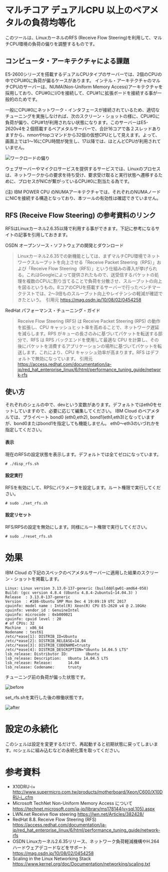 # マルチコア デュアルCPU 以上のベアメタルの負荷均等化

このツールは、LinuxカーネルのRFS (Receive Flow Steering)を利用して、マルチCPU環境の負荷の偏りを調整するものです。


## コンピュータ・アーキテクチャによる課題

E5-2600シリーズを搭載するデュアルCPUタイプのサーバーでは、2個のCPUの中でCPU#0に負荷が偏るケースがあります。
インテル・アーキテクチャのマルチCPUのサーバーは、NUMA(Non-Uniform Memory Access)アーキテクチャを採用しており、CPU#0にI/Oを接続して、CPU#1に拡張ボードを接続する事が一般的のためです。

一般にCPU#0にネットワーク・インタフェースが接続されているため、適切なチューニングを実施しなければ、次のスクリーン・ショットの様に、CPU#0に負荷が偏り、CPU#1が利用されない状態になります。このサーバーはE5-2620v4を２個搭載するベアメタルサーバーで、合計16コアで各２スレッドありますから、nmonやtopコマンドから32個の仮想CPUとして見えます。よって、画面上では1〜16にCPU時間が発生し、17以降では、ほとんどCPUが利用されていません。


![ワークロードの偏り](picture/issue.png)

ウェブサーバーやマイクロサービスを提供するサービスでは、Linuxのプロセスは、ネットワークからの要求を待ち受け、要求受け取ると実行状態へ遷移するために、プロセスがNICが繋がっているCPU#0に割当たる為です。

(注) IBM POWER CPU のNUMAアーキテクチャでは、それぞれのNUMAノードにNICを接続する構造となっており、本ツールの有効性は確認できていません。


## RFS (Receive Flow Steering) の参考資料のリンク

RFSはLinuxカーネル2.6.35以降で利用する事ができます。下記に参考になるサイトの記事を引用しておきます。

OSDN オープンソース・ソフトウェアの開発とダウンロード

> Linuxカーネル2.6.35での新機能としては、まずマルチCPU環境でネットワークスループットを向上させる「Receive Packet Steering（RPS）」および「Receive Flow Steering（RFS）」という仕組みの導入が挙げられる。これはGoogleによって提供されたもので、送受信するパケットの処理を複数のCPUに割り当てることで負荷を分散させ、スループットの向上を図るというもの。8コアのCPUを搭載するサーバーで行ったベンチマークテストでは、2〜3倍ものスループット向上やレイテンシの軽減が確認できたという。　引用元 https://mag.osdn.jp/10/08/02/0454258

RedHat パフォーマンス・チューニング・ガイド

> Receive Flow Steering (RFS) は Receive Packet Steering (RPS) の動作を拡張し、CPU キャッシュヒット率を高めることで、ネットワーク遅延を減らします。RPS がキューの長さのみに基づいてパケットを転送する部分で、RFS は RPS バックエンドを使用して最適な CPU を計算し、その後にパケットを消費するアプリケーションの場所に基づいてパケットを転送します。これにより、CPU キャッシュ効率が高まります。RFS はデフォルトで無効になっています。 引用元 https://access.redhat.com/documentation/ja-jp/red_hat_enterprise_linux/6/html/performance_tuning_guide/network-rfs


## 使い方

それぞれのシェルの中で、devという変数があります。デフォルトではeth0をセットしていますので、必要に応じて編集してください。 IBM Cloud のベアメタルでは、プライベート bond0 (eth0,eth2), bond1(eth1,eth3)となっていますが、bond0またはbond1を指定しても機能しません。 eth0〜eth3のいづれかを指定してください。


#### 表示

現在のRFSの設定状態を表示します。デフォルトでは全てゼロになっています。

~~~
# ./disp_rfs.sh
~~~


#### 設定実行

RFSを有効にして、RPSにパラメータを設定します。ルート権限で実行してください。

~~~
# sudo ./set_rfs.sh
~~~


#### 設定リセット

RFS/RPSの設定を無効にします。同様にルート権限で実行してください。

~~~
# sudo ./reset_rfs.sh
~~~


# 効果

IBM Cloud の下記のスペックのベアメタルサーバーに適用した結果のスクリーン・ショットを掲載します。

~~~
Linux: Linux version 3.13.0-137-generic (buildd@lgw01-amd64-058) 
Build: (gcc version 4.8.4 (Ubuntu 4.8.4-2ubuntu1~14.04.3) )
Release  : 3.13.0-137-generic
Version  : #186-Ubuntu SMP Mon Dec 4 19:09:19 UTC 2017
cpuinfo: model name : Intel(R) Xeon(R) CPU E5-2620 v4 @ 2.10GHz
cpuinfo: vendor_id : GenuineIntel
cpuinfo: microcode : 0xb000021
cpuinfo: cpuid level : 20
# of CPUs: 32
Machine  : x86_64
Nodename : test61
/etc/*ease[1]: DISTRIB_ID=Ubuntu
/etc/*ease[2]: DISTRIB_RELEASE=14.04
/etc/*ease[3]: DISTRIB_CODENAME=trusty
/etc/*ease[4]: DISTRIB_DESCRIPTION="Ubuntu 14.04.5 LTS"
lsb_release: Distributor ID:        Ubuntu
lsb_release: Description:   Ubuntu 14.04.5 LTS
lsb_release: Release:       14.04
lsb_release: Codename:      trusty
~~~


チューニング前の負荷が偏った状態です。

![before](picture/before_tune.png)


set_rfs.shを実行した後の稼働状態です。

![after](picture/after_tune.png)


# 設定の永続化
このシェルは設定を変更するだけで、再起動すると初期状態に戻ってしまいます。rcシェルに組み込むなどの永続化策を取ってください。


# 参考資料

* X10DRU-i+ http://www.supermicro.com.tw/products/motherboard/Xeon/C600/X10DRU-i_.cfm
* Microsoft TechNet Non-Uniform Memory Access について https://technet.microsoft.com/ja-jp/library/ms178144(v=sql.105).aspx
* LWN.net Receive flow steering https://lwn.net/Articles/382428/
* RedHat 8.8. Receive Flow Steering (RFS) https://access.redhat.com/documentation/ja-jp/red_hat_enterprise_linux/6/html/performance_tuning_guide/network-rfs
* OSDN Linuxカーネル2.6.35リリース、ネットワーク負荷軽減機構やH.264ハードウェアデコードなどをサポート https://mag.osdn.jp/10/08/02/0454258
* Scaling in the Linux Networking Stack https://www.kernel.org/doc/Documentation/networking/scaling.txt

